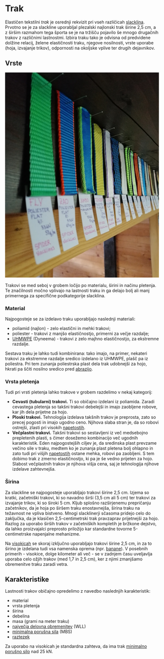 # Trak

Elastičen tekstilni _trak_ je osrednji rekvizit pri vseh različicah [slacklina](slackline). Prvotno se je za slackline uporabljal plezalski najlonski trak širine 2,5 cm, a z širšim razmahom tega športa se je na tržišču pojavilo še mnogo drugačnih trakov z različnimi lastnostmi. Izbira traku tako je odvisna od predvidene dolžine relacij, želene elastičnosti traku, njegove nosilnosti, vrste uporabe (hoja, izvajanje trikov), odpornosti na okoljske vplive ter drugih dejavnikov.

## Vrste

![Trak](images/trak.jpg)

Trakovi se med seboj v grobem ločijo po materialu, širini in načinu pletenja. Te značilnosti močno vplivajo na lastnosti traku in ga delajo bolj ali manj primernega za specifične podkategorije slacklina.

### Material

Najpogosteje se za izdelavo traku uporabljajo naslednji materiali:

- poliamid (najlon) - zelo elastični in mehki trakovi;
- poliester - trakovi z manjšo elastičnostjo, primerni za večje razdalje;
- [UHMWPE](https://en.wikipedia.org/wiki/UHMWPE) (Dyneema) - trakovi z zelo majhno elastičnostjo, za ekstremne razdalje.

Sestava traku je lahko tudi kombinirana: tako imajo, na primer, nekateri trakovi za ekstremne razdalje sredico izdelano iz UHMWPE, plašč pa iz poliestra. Pri tem zunanja poliestrska plast dela trak udobnejši za hojo, hkrati pa ščiti nosilno sredico pred [abrazijo](abrazija).

### Vrsta pletenja

Tudi pri vrsti pletenja lahko trakove v grobem razdelimo v nekaj kategorij:

- **Cevasti (tubularni) trakovi.** Ti so običajno izdelani iz poliamida. Zaradi cevastega pletenja so takšni trakovi debelejši in imajo zaobljene robove, kar jih dela prijetne za hojo.
- **Ploski trakovi.** Tehnologija izdelava takšnih trakov je preprosta, zato so precej pogosti in imajo ugodno ceno. Njihova slaba stran je, da so robovi ostrejši, zlasti pri visokih [napetostih](napetost).
- **Večplastni trakovi.** Takšni trakovi so sestavljeni iz več medsebojno prepletenih plasti, s čimer dosežemo kombinacijo več ugodnih karakteristik. Eden najpogostejših ciljev je, da sredinska plast prevzame večino sile v traku, medtem ko je zunanja plast pletena bolj ohlapno in zato tudi pri višjih [napetostih](napetost) ostane mehka, robovi pa zaobljeni. S tem dobimo trak z zmerno elastičnostjo, ki pa je še vedno prijeten za hojo. Slabost večplastnih trakov je njihova višja cena, saj je tehnologija njihove izdelave zahtevnejša.

### Širina

Za slackline se najpogosteje uporabljajo trakovi širine 2,5 cm. Izjema so kratki, začetniški trakovi, ki so navadno širši (3,5 cm ali 5 cm) ter trakovi za izvajanje trikov, ki so široki 5 cm. Kljub splošno razširjenemu prepričanju začetnikov, da je hoja po širšem traku enostavnejša, širina traku na težavnost ne vpliva bistveno. Mnogi slacklinerji sčasoma pridejo celo do zaključka, da je klasičen 2,5-centimetrski trak pravzaprav prijetnejši za hojo. Razlog za uporabo širših trakov v začetniških kompletih je bržkone dejstvo, da lahko proizvajalci preprosto priložijo kar standardne tovorne 5-centimetrske napenjalne mehanizme.

Na [visokicah](visokica) se skoraj izključno uporabljajo trakovi širine 2,5 cm, in za to širino je izdelana tudi vsa namenska oprema (npr. [banane](banana)). V posebnih primerih - visokice, dolge kilometer ali več - se v zadnjem času uveljavlja uporaba celo ožjih trakov (med 1,7 in 2,5 cm), ker z njimi zmanjšamo obremenitve traku zaradi vetra.

## Karakteristike

Lastnosti trakov običajno opredelimo z navedbo naslednjih karakteristik:

- material
- vrsta pletenja
- širina
- debelina
- masa (grami na meter traku)
- [največja delovna obremenitev](najvecja-delovna-obremenitev) (WLL)
- [minimalna porušna sila](minimalna-porusna-sila) (MBS)
- [raztezek](raztezek)

Za uporabo na visokicah je standardna zahteva, da ima trak [minimalno porušno silo](minimalna-porusna-sila) nad 25 kN.
